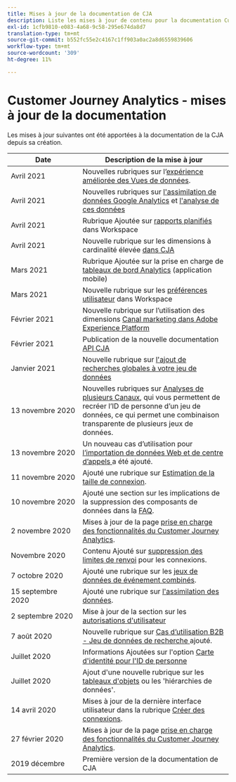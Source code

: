 ```yaml
---
title: Mises à jour de la documentation de CJA
description: Liste les mises à jour de contenu pour la documentation Customer Journey Analytics définie depuis décembre 2019.
exl-id: 1cfb9810-e083-4a68-9c58-295e674da8d7
translation-type: tm+mt
source-git-commit: b552fc55e2c4167c1ff903a0ac2a8d6559839606
workflow-type: tm+mt
source-wordcount: '309'
ht-degree: 11%

---
```


# Customer Journey Analytics - mises à jour de la documentation

Les mises à jour suivantes ont été apportées à la documentation de la CJA depuis sa création.

| Date | Description de la mise à jour |
| --- | --- |
| Avril 2021 | Nouvelles rubriques sur l’[expérience améliorée des Vues de données](/help/data-views/data-views.md). |
| Avril 2021 | Nouvelles rubriques sur [l&#39;assimilation de données Google Analytics](/help/use-cases/ga-to-cja.md) et [l&#39;analyse de ces données](/help/use-cases/ga-to-cja-reporting.md) |
| Avril 2021 | Rubrique Ajoutée sur [rapports planifiés](/help/analysis-workspace/curate-share/t-schedule-report.md) dans Workspace |
| Avril 2021 | Nouvelle rubrique sur les dimensions à cardinalité élevée [dans CJA](/help/components/dimensions/high-cardinality.md) |
| Mars 2021 | Rubrique Ajoutée sur la prise en charge de [tableaux de bord Analytics](/help/mobile-app/home.md) (application mobile) |
| Mars 2021 | Nouvelle rubrique sur les [préférences utilisateur](/help/analysis-workspace/user-preferences.md) dans Workspace |
| Février 2021 | Nouvelle rubrique sur l’utilisation des dimensions [Canal marketing dans Adobe Experience Platform](/help/use-cases/marketing-channels.md) |
| Février 2021 | Publication de la nouvelle documentation [API CJA](https://www.adobe.io/cja-apis/docs/) |
| Janvier 2021 | Nouvelle rubrique sur [l&#39;ajout de recherches globales à votre jeu de données](/help/use-cases/global-lookups.md) |
| 13 novembre 2020 | Nouvelles rubriques sur [Analyses de plusieurs Canaux](/help/connections/cca/overview.md), qui vous permettent de recréer l’ID de personne d’un jeu de données, ce qui permet une combinaison transparente de plusieurs jeux de données. |
| 13 novembre 2020 | Un nouveau cas d’utilisation pour [l’importation de données Web et de centre d’appels ](/help/use-cases/call-center.md) a été ajouté. |
| 11 novembre 2020 | Ajouté une rubrique sur [Estimation de la taille de connexion](/help/connections/estimate-connection-size.md). |
| 10 novembre 2020 | Ajouté une section sur les implications de la suppression des composants de données dans la [FAQ](/help/getting-started/cja-faq.md). |
| 2 novembre 2020 | Mises à jour de la page [prise en charge des fonctionnalités du Customer Journey Analytics](/help/getting-started/cja-aa.md). |
| Novembre 2020 | Contenu Ajouté sur [suppression des limites de renvoi](https://experienceleague.adobe.com/docs/analytics-platform/using/cja-connections/create-connection.html?lang=en#backfill-historical-data) pour les connexions. |
| 7 octobre 2020 | Ajouté une rubrique sur les [jeux de données de événement combinés](/help/connections/combined-dataset.md). |
| 15 septembre 2020 | Ajouté une rubrique sur [l&#39;assimilation des données](/help/use-cases/data-ingestion.md). |
| 2 septembre 2020 | Mise à jour de la section sur les [autorisations d&#39;utilisateur](https://experienceleague.adobe.com/docs/analytics-platform/using/cja-overview/cja-overview.html?lang=fr-FR) |
| 7 août 2020 | Nouvelle rubrique sur [Cas d’utilisation B2B - Jeu de données de recherche ](/help/use-cases/b2b.md) ajouté. |
| Juillet 2020 | Informations Ajoutées sur l&#39;option [Carte d&#39;identité pour l&#39;ID de personne](https://experienceleague.adobe.com/docs/analytics-platform/using/cja-connections/create-connection.html?lang=en) |
| Juillet 2020 | Ajout d&#39;une nouvelle rubrique sur les [tableaux d&#39;objets](/help/use-cases/object-arrays.md) ou les &#39;hiérarchies de données&#39;. |
| 14 avril 2020 | Mises à jour de la dernière interface utilisateur dans la rubrique [Créer des connexions](/help/connections/create-connection.md). |
| 27 février 2020 | Mises à jour de la page [prise en charge des fonctionnalités du Customer Journey Analytics](/help/getting-started/cja-aa.md). |
| 2019 décembre | Première version de la documentation de CJA |
